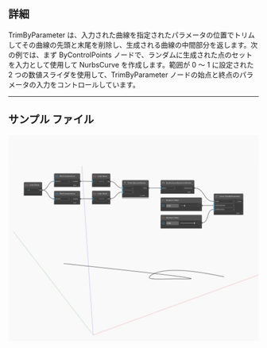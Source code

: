 ## 詳細
TrimByParameter は、入力された曲線を指定されたパラメータの位置でトリムしてその曲線の先頭と末尾を削除し、生成される曲線の中間部分を返します。次の例では、まず ByControlPoints ノードで、ランダムに生成された点のセットを入力として使用して NurbsCurve を作成します。範囲が 0 ～ 1 に設定された 2 つの数値スライダを使用して、TrimByParameter ノードの始点と終点のパラメータの入力をコントロールしています。
___
## サンプル ファイル

![TrimByParameter](./Autodesk.DesignScript.Geometry.Curve.TrimByParameter_img.jpg)

